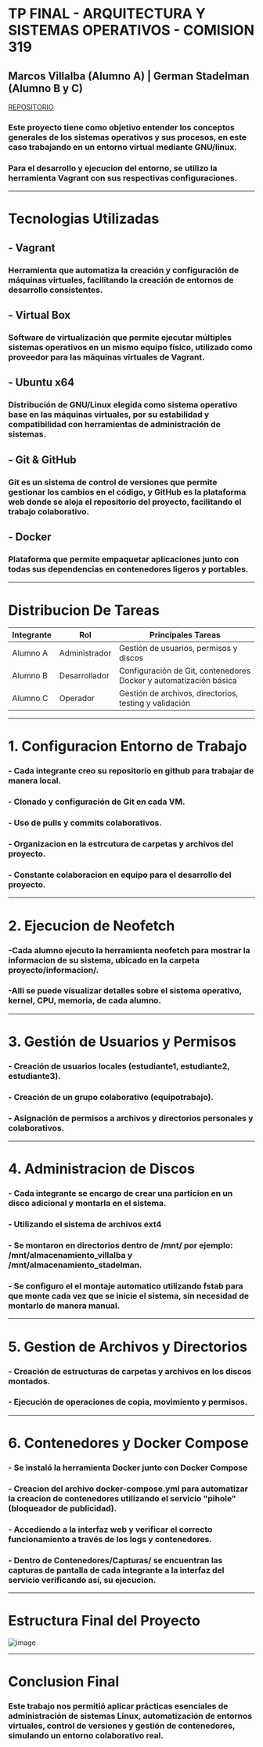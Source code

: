 # TP FINAL - ARQUITECTURA Y SISTEMAS OPERATIVOS - COMISION 319
## Marcos Villalba (Alumno A) | German Stadelman (Alumno B y C)
[REPOSITORIO](https://github.com/theyermans/practica-linux--Stadelman-Oviedo-Villalba-equipo6-)

### Este proyecto tiene como objetivo entender los conceptos generales de los sistemas operativos y sus procesos, en este caso trabajando en un entorno virtual mediante GNU/linux.
### Para el desarrollo y ejecucion del entorno, se utilizo la herramienta Vagrant con sus respectivas configuraciones.
---
# Tecnologias Utilizadas
## - Vagrant 
### Herramienta que automatiza la creación y configuración de máquinas virtuales, facilitando la creación de entornos de desarrollo consistentes.
## - Virtual Box
### Software de virtualización que permite ejecutar múltiples sistemas operativos en un mismo equipo físico, utilizado como proveedor para las máquinas virtuales de Vagrant.
## - Ubuntu x64
### Distribución de GNU/Linux elegida como sistema operativo base en las máquinas virtuales, por su estabilidad y compatibilidad con herramientas de administración de sistemas.
## - Git & GitHub
### Git es un sistema de control de versiones que permite gestionar los cambios en el código, y GitHub es la plataforma web donde se aloja el repositorio del proyecto, facilitando el trabajo colaborativo.
## - Docker
### Plataforma que permite empaquetar aplicaciones junto con todas sus dependencias en contenedores ligeros y portables.
---
# Distribucion De Tareas

| Integrante | Rol           | Principales Tareas                                                |
| ---------- | ------------- | ----------------------------------------------------------------- |
| Alumno A   | Administrador | Gestión de usuarios, permisos y discos                            |
| Alumno B   | Desarrollador | Configuración de Git, contenedores Docker y automatización básica |
| Alumno C   | Operador      | Gestión de archivos, directorios, testing y validación            |

---
# 1. Configuracion Entorno de Trabajo
### - Cada integrante creo su repositorio en github para trabajar de manera local.
### - Clonado y configuración de Git en cada VM.
### - Uso de pulls y commits colaborativos.
### - Organizacion en la estrcutura de carpetas y archivos del proyecto.
### - Constante colaboracion en equipo para el desarrollo del proyecto.

---
# 2. Ejecucion de Neofetch
### -Cada alumno ejecuto la herramienta neofetch para mostrar la informacion de su sistema, ubicado en la carpeta proyecto/informacion/.
### -Alli se puede visualizar detalles sobre el sistema operativo, kernel, CPU, memoria, de cada alumno. 

---
# 3. Gestión de Usuarios y Permisos
### - Creación de usuarios locales (estudiante1, estudiante2, estudiante3).
### - Creación de un grupo colaborativo (equipotrabajo).
### - Asignación de permisos a archivos y directorios personales y colaborativos.

---
# 4. Administracion de Discos
### - Cada integrante se encargo de crear una particion en un disco adicional y montarla en el sistema.
### - Utilizando el sistema de archivos ext4
### - Se montaron en directorios dentro de /mnt/ por ejemplo: /mnt/almacenamiento_villalba y /mnt/almacenamiento_stadelman.
### - Se configuro el el montaje automatico utilizando fstab para que monte cada vez que se inicie el sistema, sin necesidad de montarlo de manera manual.

---
# 5. Gestion de Archivos y Directorios
### - Creación de estructuras de carpetas y archivos en los discos montados.
### - Ejecución de operaciones de copia, movimiento y permisos.

---
# 6. Contenedores y Docker Compose
### - Se instaló la herramienta Docker junto con Docker Compose
### - Creacion del archivo docker-compose.yml para automatizar la creacion de contenedores utilizando el servicio "pihole" (bloqueador de publicidad).
### - Accediendo a la interfaz web y verificar el correcto funcionamiento a través de los logs y contenedores.
### - Dentro de Contenedores/Capturas/ se encuentran las capturas de pantalla de cada integrante a la interfaz del servicio verificando asi, su ejecucion.

---
# Estructura Final del Proyecto
![image](https://github.com/user-attachments/assets/d49793f4-2472-4db0-8410-daa9012220c1)

---
# Conclusion Final
### Este trabajo nos permitió aplicar prácticas esenciales de administración de sistemas Linux, automatización de entornos virtuales, control de versiones y gestión de contenedores, simulando un entorno colaborativo real.

